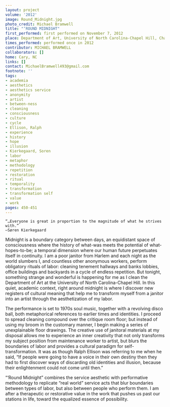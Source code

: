 ```yaml
---
layout: project
volume: '2012'
image: Round_Midnight.jpg
photo_credit: Michael Bramwell
title: "‘ROUND MIDNIGHT"
first_performed: first performed on November 7, 2012
place: Department of Art, University of North Carolina-Chapel Hill, Chapel Hill, NC
times_performed: performed once in 2012
contributor: MICHAEL BRAMWELL
collaborators: []
home: Cary, NC
links: []
contact: MichaelBramwell493@gmail.com
footnote: ''
tags:
- academia
- aesthetics
- aesthetics service
- anonymity
- artist
- between-ness
- cleaning
- consciousness
- culture
- cycle
- Ellison, Ralph
- experience
- history
- hope
- illusion
- Kierkegaard, Soren
- labor
- metaphor
- methodology
- repetition
- restoration
- ritual
- temporality
- transformation
- transformation self
- value
- work
pages: 450-451
---
```


	“…Everyone is great in proportion to the magnitude of what he strives with.”
	—Søren Kierkegaard

Midnight is a boundary category between days, an equidistant space of consciousness where the history of what-was meets the potential of what-hopes-to-be; a temporal dimension where our human future perpetuates itself in continuity. I am a poor janitor from Harlem and each night as the world slumbers I, and countless other anonymous workers, perform obligatory rituals of labor: cleaning tenement hallways and banks lobbies, office buildings and backyards in a cycle of endless repetition. But tonight, something strange and wonderful is happening for me as I clean the Department of Art at the University of North Carolina-Chapel Hill. In this quiet, academic context, right around midnight is where I discover new registers of cultural meaning that help me to transform myself from a janitor into an artist through the aesthetization of my labor.

The performance is set to 1970s soul music, together with a revolving disco ball, both metaphorical references to earlier times and identities. I proceed to spread cleaning compound over the critique room floor; but instead of using my broom in the customary manner, I begin making a series of unexplainable floor drawings. The creative use of janitoral materials at my disposal allows me to experience an inner creativity that not only transforms my subject position from maintenance worker to artist, but blurs the boundaries of labor and provides a cultural paradigm for self-transformation. It was as though Ralph Ellison was referring to me when he said, “If people were going to have a voice in their own destiny then they had to first discover ways of discarding old identities and illusion, because their enlightenment could not come until then.”

“‘Round Midnight” combines the service aesthetic with performative methodology to replicate “real world” service acts that blur boundaries between types of labor, but also between people who perform them. I am after a therapeutic or restorative value in the work that pushes us past our stations in life, toward the equalized essence of possibility.
